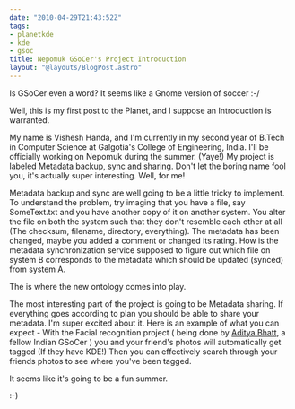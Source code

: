 ```yaml
---
date: "2010-04-29T21:43:52Z"
tags:
- planetkde
- kde
- gsoc
title: Nepomuk GSoCer's Project Introduction
layout: "@layouts/BlogPost.astro"
---
```


Is GSoCer even a word? It seems like a Gnome version of soccer :-/

Well, this is my first post to the Planet, and I suppose an Introduction is warranted.

My name is Vishesh Handa, and I'm currently in my second year of B.Tech in Computer Science at Galgotia's College of Engineering, India. I'll be officially working on Nepomuk during the summer. (Yaye!) My project is labeled <a href="http://socghop.appspot.com/gsoc/student_project/show/google/gsoc2010/kde/t127230761720">Metadata backup, sync and sharing</a>. Don't let the boring name fool you, it's actually super interesting. Well, for me!

Metadata backup and sync are well going to be a little tricky to implement. To understand the problem, try imaging that you have a file, say  SomeText.txt and you have another copy of it on another system. You  alter the file on both the system such that they don't resemble each  other at all (The checksum, filename, directory, everything). The  metadata has been changed, maybe you added a comment or changed its  rating. How is the metadata synchronization service supposed to figure  out which file on system B corresponds to the metadata which should be updated  (synced) from system A.

The is where the new ontology comes into play.

The most interesting part of the project is going to be Metadata sharing. If everything goes according to plan you should be able to share your metadata. I'm super excited about it. Here is an example of what you can expect - With the Facial recognition project ( being done by <a href="http://adityabhatt.wordpress.com/2010/04/27/hello-gsoc-and-hello-planet/">Aditya Bhatt</a>, a fellow Indian GSoCer ) you and your friend's photos will automatically get tagged (If they have KDE!) Then you can effectively search through your friends photos to see where you've been tagged.

It seems like it's going to be a fun summer.

:-)
